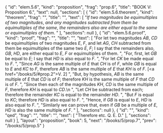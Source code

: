 {
  "id": "elem.5.6",
  "kind": "proposition",
  "frag": "prop.6",
  "title": "BOOK V: Proposition 6.",
  "text": null,
  "sections": [
    {
      "id": "elem.5.6.theorem",
      "kind": "theorem",
      "frag": "",
      "title": "",
      "text": [
        "<var>If two magnitudes be equimultiples of two magnitudes</var>, <var>and any magnitudes subtracted from them be equimultiples of the same</var>, <var>the remainders also are either equal to the same or equimultiples of them</var>. "
      ],
      "sections": null
    },
    {
      "id": "elem.5.6.proof",
      "kind": "proof",
      "frag": "",
      "title": "",
      "text": [
        "For let two magnitudes <var>AB</var>, <var>CD</var> be equimultiples of two magnitudes <var>E</var>, <var>F</var>, and let <var>AG</var>, <var>CH</var> subtracted from them be equimultiples of the same two <var>E</var>, <var>F</var>;  I say that the remainders also, <var>GB</var>, <var>HD</var>, are either equal to <var>E</var>, <var>F</var> or equimultiples of them. ",
        "For, first, let <var>GB</var> be equal to <var>E</var>; I say that <var>HD</var> is also equal to <var>F</var>. ",
        "For let <var>CK</var> be made equal to <var>F</var>. ",
        "Since <var>AG</var> is the same multiple of <var>E</var> that <var>CH</var> is of <var>F</var>, while <var>GB</var> is equal to <var>E</var> and <var>KC</var> to <var>F</var>, therefore <var>AB</var> is the same multiple of <var>E</var> that <var>KH</var> is of <var>F</var>. [<a href=\"/books/5/#prop.2\">V. 2</a>] ",
        "But, by hypothesis, <var>AB</var> is the same multiple of <var>E</var> that <var>CD</var> is of <var>F</var>; therefore <var>KH</var> is the same multiple of <var>F</var> that <var>CD</var> is of <var>F</var>. ",
        "Since then each of the magnitudes <var>KH</var>, <var>CD</var> is the same multiple of <var>F</var>, therefore <var>KH</var> is equal to <var>CD</var>.\n       ",
        "Let <var>CH</var> be subtracted from each; therefore the remainder <var>KC</var> is equal to the remainder <var>HD</var>. ",
        "But <var>F</var> is equal to <var>KC</var>; therefore <var>HD</var> is also equal to <var>F</var>. ",
        "Hence, if <var>GB</var> is equal to <var>E</var>, <var>HD</var> is also equal to <var>F</var>. ",
        "Similarly we can prove that, even if <var>GB</var> be a multiple of <var>E</var>, <var>HD</var> is also the same multiple of <var>F</var>. "
      ],
      "sections": null
    },
    {
      "id": "",
      "kind": "qed",
      "frag": "",
      "title": "",
      "text": [
        "Therefore etc. Q. E. D."
      ],
      "sections": null
    }
  ],
  "layout": "proposition",
  "book": 5,
  "next": "/books/5/prop.7",
  "prev": "/books/5/prop.5"
}
